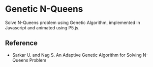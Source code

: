 # Genetic N-Queens
Solve N-Queens problem using Genetic Algorithm, implemented in Javascript and animated using P5.js.

## Reference
- Sarkar U. and Nag S. An Adaptive Genetic Algorithm for Solving N-Queens Problem
